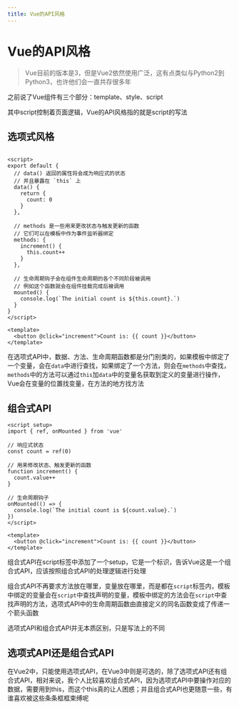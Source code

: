 ```yaml
---
title: Vue的API风格
---
```



# Vue的API风格

> Vue目前的版本是3，但是Vue2依然使用广泛，这有点类似与Python2到Python3，也许他们会一直共存很多年

之前说了Vue组件有三个部分：template、style、script

其中script控制着页面逻辑，Vue的API风格指的就是script的写法

## 选项式风格

```vue

<script>
export default {
  // data() 返回的属性将会成为响应式的状态
  // 并且暴露在 `this` 上
  data() {
    return {
      count: 0
    }
  },

  // methods 是一些用来更改状态与触发更新的函数
  // 它们可以在模板中作为事件监听器绑定
  methods: {
    increment() {
      this.count++
    }
  },

  // 生命周期钩子会在组件生命周期的各个不同阶段被调用
  // 例如这个函数就会在组件挂载完成后被调用
  mounted() {
    console.log(`The initial count is ${this.count}.`)
  }
}
</script>

<template>
  <button @click="increment">Count is: {{ count }}</button>
</template>

```

在选项式API中，数据、方法、生命周期函数都是分门别类的，如果模板中绑定了一个变量，会在`data`中进行查找，如果绑定了一个方法，则会在`methods`中查找，`methods`中的方法可以通过`this`加`data`中的变量名获取到定义的变量进行操作，Vue会在变量的位置找变量，在方法的地方找方法

## 组合式API

```vue
<script setup>
import { ref, onMounted } from 'vue'

// 响应式状态
const count = ref(0)

// 用来修改状态、触发更新的函数
function increment() {
  count.value++
}

// 生命周期钩子
onMounted(() => {
  console.log(`The initial count is ${count.value}.`)
})
</script>

<template>
  <button @click="increment">Count is: {{ count }}</button>
</template>

```
组合式API在script标签中添加了一个setup，它是一个标识，告诉Vue这是一个组合式API，应该按照组合式API的处理逻辑进行处理

组合式API不再要求方法放在哪里，变量放在哪里，而是都在`script`标签内，模板中绑定的变量会在`script`中查找声明的变量，模板中绑定的方法会在`script`中查找声明的方法，选项式API中的生命周期函数由直接定义的同名函数变成了传递一个箭头函数

选项式API和组合式API并无本质区别，只是写法上的不同

## 选项式API还是组合式API

在Vue2中，只能使用选项式API，在Vue3中则是可选的，除了选项式API还有组合式API，相对来说，我个人比较喜欢组合式API，因为选项式API中要操作对应的数据，需要用到this，而这个this真的让人困惑；并且组合式API也更随意一些，有谁喜欢被这些条条框框束缚呢